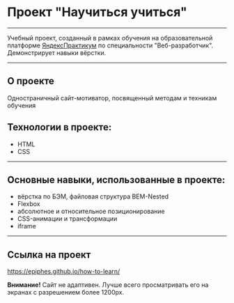 # Проект "Научиться учиться"

---

Учебный проект, созданный в рамках обучения на образовательной платформе [ЯндексПрактикум](https://practicum.yandex.ru/) по специальности "Веб-разработчик". Демонстрирует навыки вёрстки.

---

## О проекте

Одностраничный сайт-мотиватор, посвященный методам и техникам обучения

## Технологии в проекте:

- HTML
- CSS

---

## Основные навыки, использованные в проекте:

- вёрстка по БЭМ, файловая структура BEM-Nested
- Flexbox
- абсолютное и относительное позиционирование
- CSS-анимации и трансформации
- iframe

---

## Ссылка на проект

https://epiphes.github.io/how-to-learn/

**Внимание!** Сайт не адаптивен. Лучше всего просматривать его на экранах с разрешением более 1200px.
